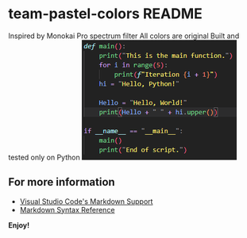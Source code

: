 # team-pastel-colors README
Inspired by Monokai Pro spectrum filter
All colors are original
Built and tested only on Python
![sample](screenshot_test_py.png)
## For more information

* [Visual Studio Code's Markdown Support](http://code.visualstudio.com/docs/languages/markdown)
* [Markdown Syntax Reference](https://help.github.com/articles/markdown-basics/)

**Enjoy!**
